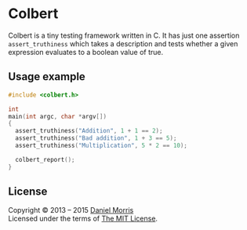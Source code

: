 # Colbert

Colbert is a tiny testing framework written in C. It has just one assertion
`assert_truthiness` which takes a description and tests whether a given
expression evaluates to a boolean value of true.

## Usage example

```c
#include <colbert.h>

int
main(int argc, char *argv[])
{
  assert_truthiness("Addition", 1 + 1 == 2);
  assert_truthiness("Bad addition", 1 + 3 == 5);
  assert_truthiness("Multiplication", 5 * 2 == 10);

  colbert_report();
}
```

## License

Copyright © 2013 – 2015 [Daniel Morris](https://github.com/unfunco)  
Licensed under the terms of [The MIT License](LICENSE.md).
